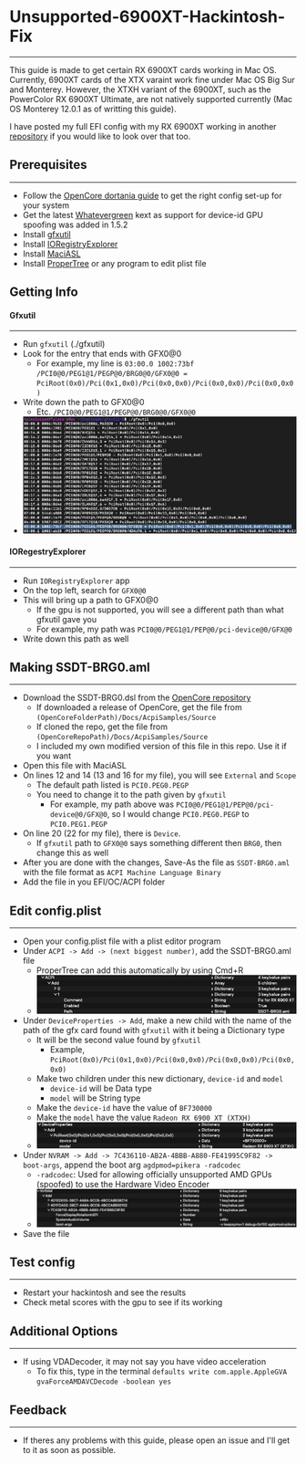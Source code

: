 # Unsupported-6900XT-Hackintosh-Fix
---

This guide is made to get certain RX 6900XT cards working in Mac OS.
Currently, 6900XT cards of the XTX varaint work fine under Mac OS Big Sur and Monterey. However, the XTXH variant of the 6900XT, such as the PowerColor RX 6900XT Ultimate, are not natively supported currently (Mac OS Monterey 12.0.1 as of writting this guide).

I have posted my full EFI config with my RX 6900XT working in another [repository](https://github.com/TylerLyczak/Hackintosh-10850k-ASUS-Z490-XII-Hero-6900XT) if you would like to look over that too.


## Prerequisites
---

* Follow the [OpenCore dortania guide](https://dortania.github.io/OpenCore-Install-Guide/) to get the right config set-up for your system
* Get the latest [Whatevergreen](https://github.com/acidanthera/WhateverGreen) kext as support for device-id GPU spoofing was added in 1.5.2
* Install [gfxutil](https://github.com/acidanthera/gfxutil)
* Install [IORegistryExplorer](https://github.com/vulgo/IORegistryExplorer)
* Install [MaciASL](https://github.com/acidanthera/MaciASL)
* Install [ProperTree](https://github.com/corpnewt/ProperTree) or any program to edit plist file


## Getting Info

#### Gfxutil
---

* Run `gfxutil` (./gfxutil)
* Look for the entry that ends with GFX0@0
    * For example, my line is `03:00.0 1002:73bf /PCI0@0/PEG1@1/PEGP@0/BRG0@0/GFX0@0 = PciRoot(0x0)/Pci(0x1,0x0)/Pci(0x0,0x0)/Pci(0x0,0x0)/Pci(0x0,0x0)`
* Write down the path to GFX0@0
    * Etc. `/PCI0@0/PEG1@1/PEGP@0/BRG0@0/GFX0@0`
* ![GFXUTIL Output](/assets/gfxutil_pic.png)


#### IORegestryExplorer
---

* Run `IORegistryExplorer` app
* On the top left, search for `GFX0@0`
* This will bring up a path to GFX0@0
    * If the gpu is not supported, you will see a different path than what gfxutil gave you
    * For example, my path was `PCI0@0/PEG1@1/PEP@0/pci-device@0/GFX@0`
* Write down this path as well


## Making SSDT-BRG0.aml
---

* Download the SSDT-BRG0.dsl from the [OpenCore repository](https://github.com/acidanthera/OpenCorePkg)
    * If downloaded a release of OpenCore, get the file from `(OpenCoreFolderPath)/Docs/AcpiSamples/Source`
    * If cloned the repo, get the file from `(OpenCoreRepoPath)/Docs/AcpiSamples/Source`
    * I included my own modified version of this file in this repo. Use it if you want
* Open this file with MaciASL
* On lines 12 and 14 (13 and 16 for my file), you will see `External` and `Scope`
    * The default path listed is `PCI0.PEG0.PEGP`
    * You need to change it to the path given by `gfxutil`
        * For example, my path above was `PCI0@0/PEG1@1/PEP@0/pci-device@0/GFX@0`, so I would change `PCI0.PEG0.PEGP` to `PCI0.PEG1.PEGP`
* On line 20 (22 for my file), there is `Device`.
    * If `gfxutil` path to `GFX0@0` says something different then `BRG0`, then change this as well
* After you are done with the changes, Save-As the file as `SSDT-BRG0.aml` with the file format as `ACPI Machine Language Binary`
* Add the file in you EFI/OC/ACPI folder


## Edit config.plist
---

* Open your config.plist file with a plist editor program
* Under `ACPI -> Add -> (next biggest number)`, add the SSDT-BRG0.aml file
    * ProperTree can add this automatically by using Cmd+R
    * ![ACPI Section](/assets/acpi_pic.png)
* Under `DeviceProperties -> Add`, make a new child with the name of the path of the gfx card found with `gfxutil` with it being a Dictionary type
    * It will be the second value found by `gfxutil`
        * Example, `PciRoot(0x0)/Pci(0x1,0x0)/Pci(0x0,0x0)/Pci(0x0,0x0)/Pci(0x0,0x0)`
    * Make two children under this new dictionary, `device-id` and `model`
        * `device-id` will be Data type
        * `model` will be String type
    * Make the `device-id` have the value of `BF730000`
    * Make the `model` have the value `Radeon RX 6900 XT (XTXH)`
    * ![DeviceProperties Section](/assets/device_pic.png)
* Under `NVRAM -> Add -> 7C436110-AB2A-4BBB-A880-FE41995C9F82 -> boot-args`, append the boot arg `agdpmod=pikera -radcodec`
    * `-radcodec`: Used for allowing officially unsupported AMD GPUs (spoofed) to use the Hardware Video Encoder
    * ![NVRAM Section](/assets/nvram_pic.png)
* Save the file


## Test config
---

* Restart your hackintosh and see the results
* Check metal scores with the gpu to see if its working

## Additional Options
---

* If using VDADecoder, it may not say you have video acceleration
    * To fix this, type in the terminal `defaults write com.apple.AppleGVA gvaForceAMDAVCDecode -boolean yes`


## Feedback
---

* If theres any problems with this guide, please open an issue and I'll get to it as soon as possible.